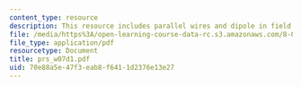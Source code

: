 ```yaml
---
content_type: resource
description: This resource includes parallel wires and dipole in field.
file: /media/https%3A/open-learning-course-data-rc.s3.amazonaws.com/8-02t-electricity-and-magnetism-spring-2005/70e88a5e47f3eab8f6411d2376e13e27_prs_w07d1.pdf
file_type: application/pdf
resourcetype: Document
title: prs_w07d1.pdf
uid: 70e88a5e-47f3-eab8-f641-1d2376e13e27
---
```

